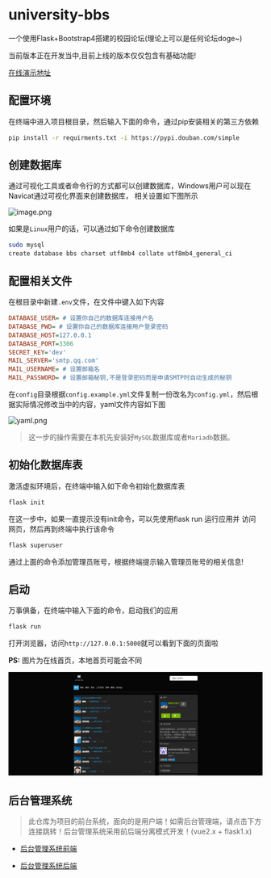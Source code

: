 # university-bbs
一个使用Flask+Bootstrap4搭建的校园论坛(理论上可以是任何论坛doge~)

当前版本正在开发当中,目前上线的版本仅仅包含有基础功能!

[在线演示地址](http://bbs.2dogz.cn)

## 配置环境
在终端中进入项目根目录，然后输入下面的命令，通过pip安装相关的第三方依赖
```bash
pip install -r requirments.txt -i https://pypi.douban.com/simple
```

## 创建数据库
通过可视化工具或者命令行的方式都可以创建数据库，Windows用户可以现在Navicat通过可视化界面来创建数据库，
相关设置如下图所示

![image.png](https://7.dusays.com/2021/04/14/2b7ee15a6628d.png)

如果是`Linux`用户的话，可以通过如下命令创建数据库
```bash
sudo mysql
create database bbs charset utf8mb4 collate utf8mb4_general_ci
```

## 配置相关文件
在根目录中新建`.env`文件，在文件中键入如下内容
```ini
DATABASE_USER= # 设置你自己的数据库连接用户名
DATABASE_PWD= # 设置你自己的数据库连接用户登录密码
DATABASE_HOST=127.0.0.1
DATABASE_PORT=3306
SECRET_KEY='dev'
MAIL_SERVER='smtp.qq.com'
MAIL_USERNAME= # 设置邮箱名
MAIL_PASSWORD= # 设置邮箱秘钥,不是登录密码而是申请SMTP时自动生成的秘钥
```

在`config`目录根据`config.example.yml`文件复制一份改名为`config.yml`，然后根据实际情况修改当中的内容，yaml文件内容如下图

![yaml.png](https://gitee.com/weiijang/image-bed/raw/master/images/image.png)
> 这一步的操作需要在本机先安装好`MySQL`数据库或者`Mariadb`数据。

## 初始化数据库表
激活虚拟环境后，在终端中输入如下命令初始化数据库表
```bash
flask init
```
在这一步中，如果一直提示没有init命令，可以先使用flask run 运行应用并
访问网页，然后再到终端中执行该命令
```bash
flask superuser
```
通过上面的命令添加管理员账号，根据终端提示输入管理员账号的相关信息!

## 启动
万事俱备，在终端中输入下面的命令，启动我们的应用
```bash
flask run
```

打开浏览器，访问`http://127.0.0.1:5000`就可以看到下面的页面啦

**PS:** 图片为在线首页，本地首页可能会不同

![image.png](images/index.png)

## 后台管理系统

> 此仓库为项目的前台系统，面向的是用户端！如需后台管理端，请点击下方连接跳转！后台管理系统采用前后端分离模式开发！(vue2.x + flask1.x)

- [后台管理系统前端](https://github.com/weijiang1994/bbs-admin-frontend)

- [后台管理系统后端](https://github.com/weijiang1994/bbs-admin-backend)
  
  